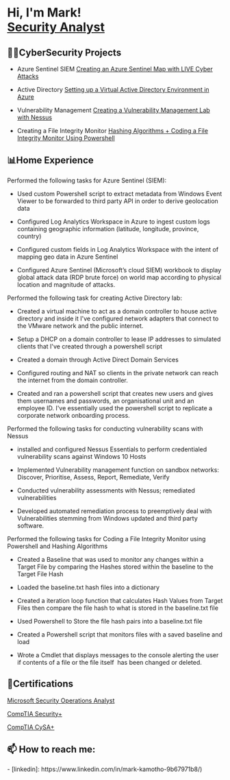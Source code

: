 <h1>Hi, I'm Mark! <br/><a href="https://www.linkedin.com/in/mark-kamotho-9b67971b8/">Security Analyst</a>

<h2>👨‍💻CyberSecurity Projects</h2>

  - Azure Sentinel SIEM [Creating an Azure Sentinel Map with LIVE Cyber Attacks](https://github.com/Mxrk23/Azure-Sentinel-SIEM-Lab)
    
  - Active Directory [Setting up a Virtual Active Directory Environment in Azure](https://github.com/Mxrk23/Active-Directory/blob/main/README.md#setting-up-a-home-lab-running-active-directory-oracle-virtualbox-and-adding-users-with-powershell)
    
  - Vulnerability Management [Creating a Vulnerability Management Lab with Nessus](https://github.com/Mxrk23/Vulnerability-Management)

  - Creating a File Integrity Monitor [Hashing Algorithms + Coding a File Integrity Monitor Using Powershell](https://github.com/Mxrk23/File-Integrity-Monitor/blob/main/README.md)

<h2>📊Home Experience</h2>


Performed the following tasks for Azure Sentinel (SIEM):

- Used custom Powershell script to extract metadata from Windows Event Viewer to be forwarded to third party API in order to derive geolocation data

- Configured Log Analytics Workspace in Azure to ingest custom logs containing geographic information (latitude, longitude, province, country)

- Configured custom fields in Log Analytics Workspace with the intent of mapping geo data in Azure Sentinel

- Configured Azure Sentinel (Microsoft’s cloud SIEM) workbook to display global attack data (RDP brute force) on world map according to physical location and magnitude of attacks.

Performed the following task for creating Active Directory lab:
- Created a virtual machine to act as a domain controller to house active directory and inside it I've configured network adapters that connect to the VMware network and the public internet. 

- Setup a DHCP on a domain controller to lease IP addresses to simulated clients that I've created through a powershell script

- Created a domain through Active Direct Domain Services

- Configured routing and NAT so  clients in the private network can reach the internet from the domain controller.

- Created and ran a powershell script that creates new users and gives them usernames and passwords, an organisational unit and an employee ID. I've essentially used the powershell script to replicate a corporate network onboarding process.

Performed the following tasks for conducting vulnerability scans with Nessus

- installed and configured Nessus Essentials to perform credentialed vulnerability scans against Windows 10 Hosts

- Implemented Vulnerability management function on sandbox networks: Discover, Prioritise, Assess, Report, Remediate, Verify

- Conducted vulnerability assessments with Nessus; remediated vulnerabilities

- Developed automated remediation process to preemptively deal with Vulnerabilities stemming from Windows updated and third party software.

Performed the following tasks for Coding a File Integrity Monitor using Powershell and Hashing Algorithms

- Created a Baseline that was used to monitor any changes within a Target File by comparing the Hashes stored within the baseline to the Target File Hash

- Loaded the baseline.txt hash files into a dictionary

- Created a iteration loop function that calculates Hash Values from Target Files then compare the file hash to what is stored in the baseline.txt file

- Used Powershell to Store the file hash pairs into a baseline.txt file

- Created a Powershell script that monitors files with a saved baseline and load 

- Wrote a Cmdlet that displays messages to the console alerting the user if contents of a file or the file itself  has been changed or deleted.


<h2>📜Certifications</h2>

[Microsoft Security Operations Analyst](https://learn.microsoft.com/api/credentials/share/en-us/MarkKamotho-9627/924C7328A47B84CB?sharingId=3C3E8366B7D705F0)


[CompTIA Security+](https://www.credly.com/badges/fd71dd71-a18c-4b1d-ac1d-14a835886fc7/public_url)


[CompTIA CySA+](https://www.credly.com/badges/6236b8e6-f6da-489e-b8c8-315ad0646231/public_url
)



<h2>📫 How to reach me:</h2>
- [linkedin]: https://www.linkedin.com/in/mark-kamotho-9b67971b8/)
<!--

- 🔭 I’m currently working on ...
- 🌱 I’m currently learning ...
- 👯 I’m looking to collaborate on ...
- 🤔 I’m looking for help with ...
- 💬 Ask me about ...
- 📫 How to reach me: ...
- 😄 Pronouns: ...
- ⚡ Fun fact: ...
-->
